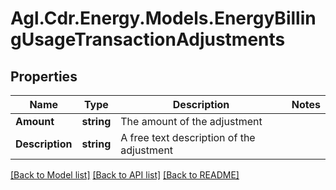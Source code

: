 # Agl.Cdr.Energy.Models.EnergyBillingUsageTransactionAdjustments

## Properties

Name | Type | Description | Notes
------------ | ------------- | ------------- | -------------
**Amount** | **string** | The amount of the adjustment | 
**Description** | **string** | A free text description of the adjustment | 

[[Back to Model list]](../README.md#documentation-for-models) [[Back to API list]](../README.md#documentation-for-api-endpoints) [[Back to README]](../README.md)

